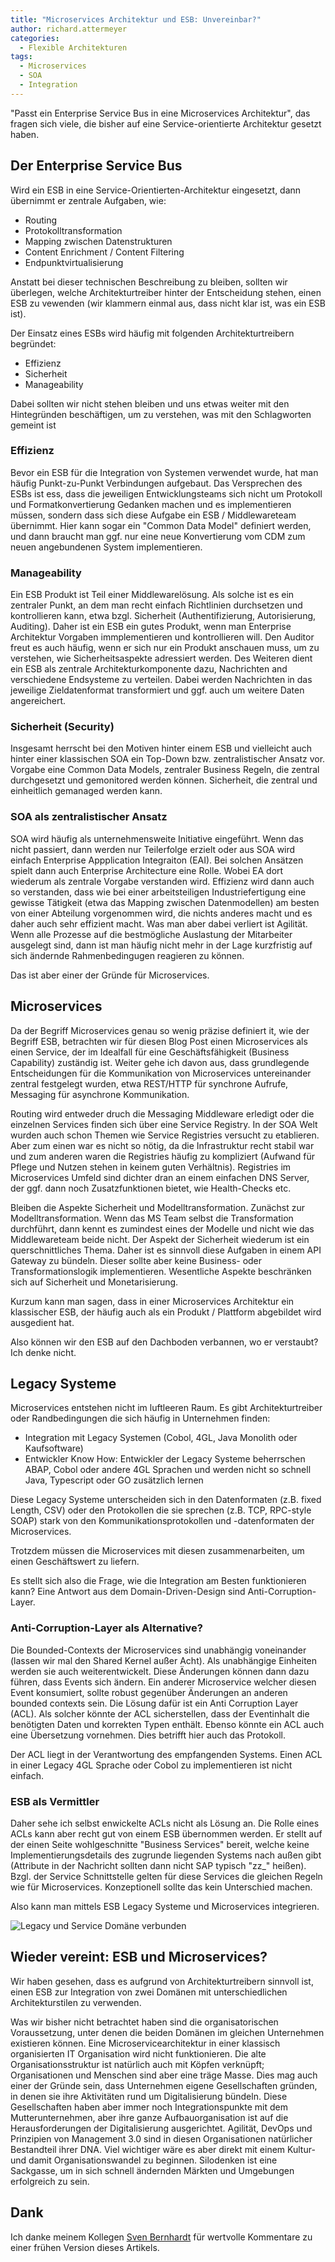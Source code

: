 ```yaml
---
title: "Microservices Architektur und ESB: Unvereinbar?"
author: richard.attermeyer
categories:
  - Flexible Architekturen
tags:
  - Microservices
  - SOA
  - Integration
---
```

"Passt ein Enterprise Service Bus in eine Microservices Architektur", das fragen sich viele, die bisher auf eine Service-orientierte Architektur gesetzt haben.

## Der Enterprise Service Bus
Wird ein ESB in eine Service-Orientierten-Architektur eingesetzt, dann übernimmt er zentrale Aufgaben, wie:

* Routing
* Protokolltransformation
* Mapping zwischen Datenstrukturen
* Content Enrichment / Content Filtering
* Endpunktvirtualisierung

Anstatt bei dieser technischen Beschreibung zu bleiben, sollten wir überlegen, welche Architekturtreiber hinter der
Entscheidung stehen, einen ESB zu vewenden (wir klammern einmal aus, dass nicht klar ist, was ein ESB ist).

Der Einsatz eines ESBs wird häufig mit folgenden Architekturtreibern begründet:

* Effizienz
* Sicherheit
* Manageability

Dabei sollten wir nicht stehen bleiben und uns etwas weiter mit den Hintegründen beschäftigen, um zu verstehen, was mit den Schlagworten gemeint ist

### Effizienz
Bevor ein ESB für die Integration von Systemen verwendet wurde, hat man häufig Punkt-zu-Punkt Verbindungen aufgebaut.
Das Versprechen des ESBs ist ess, dass die jeweiligen Entwicklungsteams sich nicht um
Protokoll und Formatkonvertierung Gedanken machen und es implementieren müssen, sondern dass sich diese Aufgabe ein ESB / Middlewareteam übernimmt.
Hier kann sogar ein "Common Data Model" definiert werden, und dann braucht man ggf. nur eine neue Konvertierung vom CDM zum neuen angebundenen System implementieren.

### Manageability
Ein ESB Produkt ist Teil einer Middlewarelösung. Als solche ist es ein zentraler Punkt, an dem man recht einfach Richtlinien durchsetzen und kontrollieren kann, etwa bzgl. Sicherheit (Authentifizierung, Autorisierung, Auditing).
Daher ist ein ESB ein gutes Produkt, wenn man Enterprise Architektur Vorgaben immplementieren und kontrollieren will.
Den Auditor freut es auch häufig, wenn er sich nur ein Produkt anschauen muss, um zu verstehen, wie Sicherheitsaspekte adressiert werden.
Des Weiteren dient ein ESB als zentrale Architekturkomponente dazu, Nachrichten and verschiedene Endsysteme zu verteilen. Dabei werden Nachrichten in das jeweilige Zieldatenformat transformiert und ggf. auch um weitere Daten angereichert.

### Sicherheit (Security)

Insgesamt herrscht bei den Motiven hinter einem ESB und vielleicht auch hinter einer klassischen SOA ein Top-Down bzw. zentralistischer Ansatz vor. Vorgabe eine Common Data Models, zentraler Business Regeln, die zentral durchgesetzt und
gemonitored werden können. Sicherheit, die zentral und einheitlich gemanaged werden kann.

### SOA als zentralistischer Ansatz
SOA wird häufig als unternehmensweite Initiative eingeführt. Wenn das nicht passiert, dann werden nur Teilerfolge erzielt oder aus SOA wird einfach Enterprise Appplication Integraiton (EAI).
Bei solchen Ansätzen spielt dann auch Enterprise Architecture eine Rolle. Wobei EA dort wiederum als zentrale Vorgabe verstanden wird.
Effizienz wird dann auch so verstanden, dass wie bei einer arbeitsteiligen Industriefertigung eine gewisse Tätigkeit (etwa das Mapping zwischen Datenmodellen) am besten von einer Abteilung vorgenommen wird, die nichts anderes macht und es daher auch sehr effizient macht.
Was man aber dabei verliert ist Agilität. Wenn alle Prozesse auf die bestmögliche Auslastung der Mitarbeiter ausgelegt sind, dann ist man häufig nicht mehr in der Lage kurzfristig auf sich ändernde Rahmenbedingugen reagieren zu können.

Das ist aber einer der Gründe für Microservices.

## Microservices

Da der Begriff Microservices genau so wenig präzise definiert it, wie der Begriff ESB, betrachten wir für diesen Blog Post einen Microservices als einen Service, der im Idealfall für eine Geschäftsfähigkeit (Business Capability) zuständig ist. Weiter gehe ich davon aus, dass grundlegende Entscheidungen für die Kommunikation von Microservices untereinander
zentral festgelegt wurden, etwa REST/HTTP für synchrone Aufrufe, Messaging für asynchrone Kommunikation.

Routing wird entweder druch die Messaging Middleware erledigt oder die einzelnen Services finden sich über eine Service Registry.
In der SOA Welt wurden auch schon Themen wie Service Registries versucht zu etablieren. Aber zum einen war es nicht so nötig, da die Infrastruktur recht stabil war und zum anderen waren die Registries häufig zu kompliziert (Aufwand für Pflege und Nutzen stehen in keinem guten Verhältnis). Registries im Microservices Umfeld sind dichter dran an einem einfachen DNS Server, der ggf. dann noch Zusatzfunktionen bietet, wie Health-Checks etc.

Bleiben die Aspekte Sicherheit und Modelltransformation. Zunächst zur Modelltransformation. Wenn das MS Team selbst die Transformation durchführt, dann kennt es zumindest eines der Modelle und nicht wie das Middlewareteam beide nicht.
Der Aspekt der Sicherheit wiederum ist ein querschnittliches Thema. Daher ist es sinnvoll diese Aufgaben in einem API Gateway zu bündeln.
Dieser sollte aber keine Business- oder Transformationslogik implementieren. Wesentliche Aspekte beschränken sich auf Sicherheit und Monetarisierung.

Kurzum kann man sagen, dass in einer Microservices Architektur ein klassischer ESB, der häufig auch als ein Produkt / Plattform abgebildet wird ausgedient hat.

Also können wir den ESB auf den Dachboden verbannen, wo er verstaubt? Ich denke nicht.

## Legacy Systeme

Microservices entstehen nicht im luftleeren Raum. Es gibt Architekturtreiber oder Randbedingungen die sich häufig in Unternehmen finden:

* Integration mit Legacy Systemen (Cobol, 4GL, Java Monolith oder Kaufsoftware)
* Entwickler Know How: Entwickler der Legacy Systeme beherrschen ABAP, Cobol oder andere 4GL Sprachen und werden nicht so schnell Java, Typescript oder GO zusätzlich lernen

Diese Legacy Systeme unterscheiden sich in den Datenformaten (z.B. fixed Length, CSV) oder den Protokollen die sie sprechen (z.B. TCP, RPC-style SOAP) stark von den Kommunikationsprotokollen und -datenformaten der Microservices.

Trotzdem müssen die Microservices mit diesen zusammenarbeiten, um einen Geschäftswert zu liefern.

Es stellt sich also die Frage, wie die Integration am Besten funktionieren kann? Eine Antwort aus dem Domain-Driven-Design sind Anti-Corruption-Layer.

### Anti-Corruption-Layer als Alternative?
Die Bounded-Contexts der Microservices sind unabhängig voneinander (lassen wir mal den Shared Kernel außer Acht). Als unabhängige Einheiten werden sie auch weiterentwickelt. Diese Änderungen können dann dazu führen, dass Events sich ändern.
Ein anderer Microservice welcher diesen Event konsumiert, sollte robust gegenüber Änderungen an anderen bounded contexts sein.
Die Lösung dafür ist ein Anti Corruption Layer (ACL). Als solcher könnte der ACL sicherstellen, dass der Eventinhalt die benötigten Daten und
korrekten Typen enthält. Ebenso könnte ein ACL auch eine Übersetzung vornehmen. Dies betrifft hier auch das Protokoll.

Der ACL liegt in der Verantwortung des empfangenden Systems. Einen ACL in einer Legacy 4GL Sprache oder Cobol zu implementieren ist nicht einfach.

### ESB als Vermittler

Daher sehe ich selbst enwickelte ACLs nicht als Lösung an. Die Rolle eines ACLs kann aber recht gut von einem ESB übernommen werden.
Er stellt auf der einen Seite wohlgeschnitte "Business Services" bereit, welche keine Implementierungsdetails des zugrunde liegenden Systems
nach außen gibt (Attribute in der Nachricht sollten dann nicht SAP typisch "zz_" heißen). Bzgl. der Service Schnittstelle gelten für diese Services die gleichen Regeln wie für Microservices. Konzeptionell sollte das kein Unterschied machen.

Also kann man mittels ESB Legacy Systeme und Microservices integrieren.

![Legacy und Service Domäne verbunden](/img/posts/2016-08-26/CAFA.png)

## Wieder vereint: ESB und Microservices?

Wir haben gesehen, dass es aufgrund von Architekturtreibern sinnvoll ist, einen ESB zur Integration von zwei Domänen mit unterschiedlichen
Architekturstilen zu verwenden.

Was wir bisher nicht betrachtet haben sind die organisatorischen Voraussetzung, unter denen die beiden Domänen im gleichen Unternehmen existieren können. Eine Microservicearchitektur in einer klassisch organisierten IT Organisation wird nicht funktionieren.
Die alte Organisationsstruktur ist natürlich auch mit Köpfen verknüpft; Organisationen und Menschen sind aber eine träge Masse.
Dies mag auch einer der Gründe sein, dass Unternehmen eigene Gesellschaften gründen, in denen sie ihre Aktivitäten rund um Digitalisierung bündeln. Diese Gesellschaften haben aber immer noch Integrationspunkte mit dem Mutterunternehmen, aber ihre ganze Aufbauorganisation ist auf die Herausforderungen der Digitalisierung ausgerichtet. Agilität, DevOps und Prinzipien von Management 3.0 sind in diesen Organisationen natürlicher Bestandteil ihrer DNA.
Viel wichtiger wäre es aber direkt mit einem Kultur- und damit Organisationswandel zu beginnen. Silodenken ist eine Sackgasse, um in sich schnell ändernden Märkten und Umgebungen erfolgreich zu sein.


## Dank
Ich danke meinem Kollegen [Sven Bernhardt](https://svenbernhardt.wordpress.com/) für wertvolle Kommentare zu einer frühen Version dieses Artikels.
